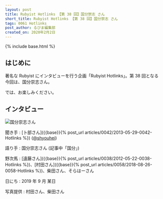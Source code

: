 ```yaml
---
layout: post
title: Rubyist Hotlinks 【第 38 回】国分崇志 さん
short_title: Rubyist Hotlinks 【第 38 回】国分崇志 さん
tags: 0061 Hotlinks
post_author: るびま編集部
created_on: 2020年2月2日
---
```

{% include base.html %}

## はじめに

著名な Rubyist にインタビューを行う企画「Rubyist Hotlinks」。第 38 回となる今回は、国分崇志さん。

では、お楽しみください。

## インタビュー

![国分崇志さん]({{base}}{{site.baseurl}}/images/0061-Hotlinks/kokubun.jpg)

聞き手
: [卜部さん]({{base}}{% post_url articles/0042/2013-05-29-0042-Hotlinks %}) ([@shyouhei](https://twitter.com/shyouhei))

語り手
: 国分崇志さん (記事中「国分」)

野次馬
: [遠藤さん]({{base}}{% post_url articles/0038/2012-05-22-0038-Hotlinks %})、[村田さん]({{base}}{% post_url articles/0058/2018-08-26-0058-Hotlinks %})、柴田さん、そらはーさん

日にち
: 2019 年 9 月 某日

写真提供
: 村田さん、柴田さん
